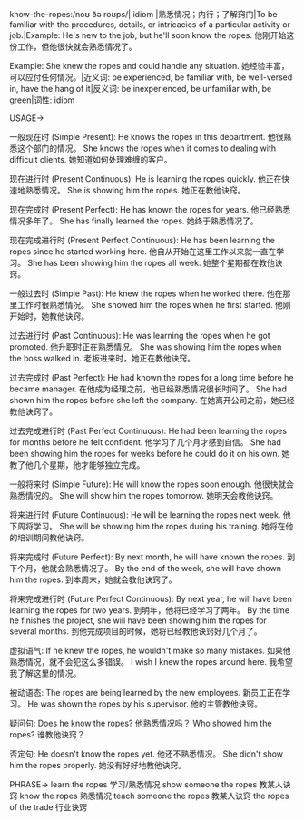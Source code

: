 know-the-ropes:/noʊ ðə roʊps/| idiom |熟悉情况；内行；了解窍门|To be familiar with the procedures, details, or intricacies of a particular activity or job.|Example:  He's new to the job, but he'll soon know the ropes. 他刚开始这份工作，但他很快就会熟悉情况了。

Example:  She knew the ropes and could handle any situation. 她经验丰富，可以应付任何情况。|近义词: be experienced, be familiar with, be well-versed in,  have the hang of it|反义词: be inexperienced, be unfamiliar with, be green|词性: idiom


USAGE->

一般现在时 (Simple Present):
He knows the ropes in this department.  他很熟悉这个部门的情况。
She knows the ropes when it comes to dealing with difficult clients. 她知道如何处理难缠的客户。


现在进行时 (Present Continuous):
He is learning the ropes quickly. 他正在快速地熟悉情况。
She is showing him the ropes. 她正在教他诀窍。



现在完成时 (Present Perfect):
He has known the ropes for years. 他已经熟悉情况多年了。
She has finally learned the ropes. 她终于熟悉情况了。


现在完成进行时 (Present Perfect Continuous):
He has been learning the ropes since he started working here. 他自从开始在这里工作以来就一直在学习。
She has been showing him the ropes all week. 她整个星期都在教他诀窍。


一般过去时 (Simple Past):
He knew the ropes when he worked there. 他在那里工作时很熟悉情况。
She showed him the ropes when he first started. 他刚开始时，她教他诀窍。


过去进行时 (Past Continuous):
He was learning the ropes when he got promoted.  他升职时正在熟悉情况。
She was showing him the ropes when the boss walked in.  老板进来时，她正在教他诀窍。


过去完成时 (Past Perfect):
He had known the ropes for a long time before he became manager.  在他成为经理之前，他已经熟悉情况很长时间了。
She had shown him the ropes before she left the company.  在她离开公司之前，她已经教他诀窍了。


过去完成进行时 (Past Perfect Continuous):
He had been learning the ropes for months before he felt confident.  他学习了几个月才感到自信。
She had been showing him the ropes for weeks before he could do it on his own. 她教了他几个星期，他才能够独立完成。


一般将来时 (Simple Future):
He will know the ropes soon enough. 他很快就会熟悉情况的。
She will show him the ropes tomorrow. 她明天会教他诀窍。


将来进行时 (Future Continuous):
He will be learning the ropes next week. 他下周将学习。
She will be showing him the ropes during his training.  她将在他的培训期间教他诀窍。


将来完成时 (Future Perfect):
By next month, he will have known the ropes. 到下个月，他就会熟悉情况了。
By the end of the week, she will have shown him the ropes. 到本周末，她就会教他诀窍了。


将来完成进行时 (Future Perfect Continuous):
By next year, he will have been learning the ropes for two years. 到明年，他将已经学习了两年。
By the time he finishes the project, she will have been showing him the ropes for several months.  到他完成项目的时候，她将已经教他诀窍好几个月了。


虚拟语气:
If he knew the ropes, he wouldn't make so many mistakes. 如果他熟悉情况，就不会犯这么多错误。
I wish I knew the ropes around here. 我希望我了解这里的情况。


被动语态:
The ropes are being learned by the new employees. 新员工正在学习。
He was shown the ropes by his supervisor.  他的主管教他诀窍。


疑问句:
Does he know the ropes?  他熟悉情况吗？
Who showed him the ropes?  谁教他诀窍？


否定句:
He doesn't know the ropes yet. 他还不熟悉情况。
She didn't show him the ropes properly.  她没有好好地教他诀窍。


PHRASE->
learn the ropes 学习/熟悉情况
show someone the ropes  教某人诀窍
know the ropes  熟悉情况
teach someone the ropes 教某人诀窍
the ropes of the trade 行业诀窍
